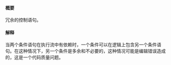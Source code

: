#### 概要
冗余的控制语句。

#### 解释
当两个条件语句在执行流中有依赖时，一个条件可以在逻辑上包含另一个条件语句。在这种情况下，另一个条件是多余和不必要的，这种情况可能是编辑错误造成的，这是一个代码质量问题。
